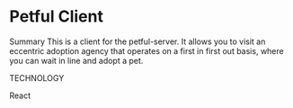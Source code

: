 # Petful Client

Summary This is a client for the petful-server. It allows you to visit an eccentric adoption agency that operates on a first in first out basis, where you can wait in line and adopt a pet.

TECHNOLOGY

React